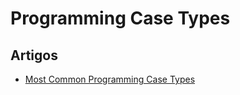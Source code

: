 # Programming Case Types

## Artigos

- [Most Common Programming Case Types](https://chaseadams.io/posts/most-common-programming-case-types/)